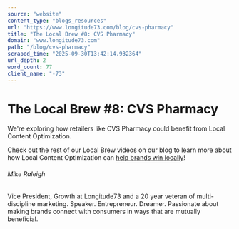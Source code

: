 ```yaml
---
source: "website"
content_type: "blogs_resources"
url: "https://www.longitude73.com/blog/cvs-pharmacy"
title: "The Local Brew #8: CVS Pharmacy"
domain: "www.longitude73.com"
path: "/blog/cvs-pharmacy"
scraped_time: "2025-09-30T13:42:14.932364"
url_depth: 2
word_count: 77
client_name: "-73"
---
```


# The Local Brew #8: CVS Pharmacy

We're exploring how retailers like CVS Pharmacy could benefit from Local Content Optimization.

Check out the rest of our Local Brew videos on our blog to learn more about how Local Content Optimization can [help brands win locally](/blog/the-local-brew-6-petco)!  

###### Mike Raleigh

Vice President, Growth at Longitude73 and a 20 year veteran of multi-discipline marketing. Speaker. Entrepreneur. Dreamer. Passionate about making brands connect with consumers in ways that are mutually beneficial.